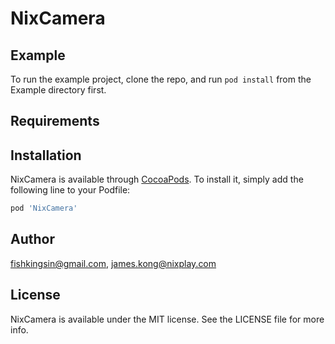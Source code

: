 
# NixCamera

<!-- [![CI Status](http://img.shields.io/travis/fishkingsin@gmail.com/NixCamera.svg?style=flat)](https://travis-ci.org/fishkingsin@gmail.com/NixCamera) -->
<!-- [![Version](https://img.shields.io/cocoapods/v/NixCamera.svg?style=flat)](http://cocoapods.org/pods/NixCamera) -->
<!-- [![License](https://img.shields.io/cocoapods/l/NixCamera.svg?style=flat)](http://cocoapods.org/pods/NixCamera) -->
<!-- [![Platform](https://img.shields.io/cocoapods/p/NixCamera.svg?style=flat)](http://cocoapods.org/pods/NixCamera) -->

## Example

To run the example project, clone the repo, and run `pod install` from the Example directory first.

## Requirements

## Installation

NixCamera is available through [CocoaPods](http://cocoapods.org). To install
it, simply add the following line to your Podfile:

```ruby
pod 'NixCamera'
```

## Author

fishkingsin@gmail.com, james.kong@nixplay.com

## License

NixCamera is available under the MIT license. See the LICENSE file for more info.
